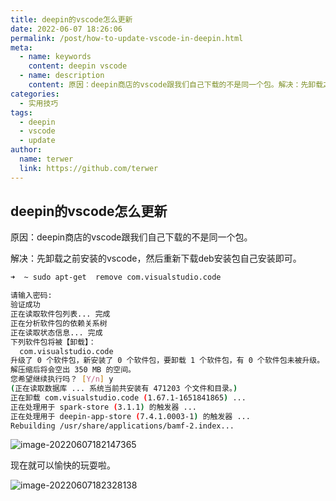 ```yaml
---
title: deepin的vscode怎么更新
date: 2022-06-07 18:26:06
permalink: /post/how-to-update-vscode-in-deepin.html
meta:
  - name: keywords
    content: deepin vscode
  - name: description
    content: 原因：deepin商店的vscode跟我们自己下载的不是同一个包。解决：先卸载之前安装的vscode，然后重新下载deb安装包自己安装即可。
categories:
  - 实用技巧
tags:
  - deepin
  - vscode
  - update
author: 
  name: terwer
  link: https://github.com/terwer
---
```

## deepin的vscode怎么更新

原因：deepin商店的vscode跟我们自己下载的不是同一个包。

解决：先卸载之前安装的vscode，然后重新下载deb安装包自己安装即可。

```bash
➜  ~ sudo apt-get  remove com.visualstudio.code

请输入密码:
验证成功
正在读取软件包列表... 完成
正在分析软件包的依赖关系树       
正在读取状态信息... 完成       
下列软件包将被【卸载】：
  com.visualstudio.code
升级了 0 个软件包，新安装了 0 个软件包，要卸载 1 个软件包，有 0 个软件包未被升级。
解压缩后将会空出 350 MB 的空间。
您希望继续执行吗？ [Y/n] y
(正在读取数据库 ... 系统当前共安装有 471203 个文件和目录。)
正在卸载 com.visualstudio.code (1.67.1-1651841865) ...
正在处理用于 spark-store (3.1.1) 的触发器 ...
正在处理用于 deepin-app-store (7.4.1.0003-1) 的触发器 ...
Rebuilding /usr/share/applications/bamf-2.index...
```

![image-20220607182147365](https://ghproxy.com/https://raw.githubusercontent.com/terwer/upload/main/img/20220607182152.png)

现在就可以愉快的玩耍啦。

![image-20220607182328138](https://ghproxy.com/https://raw.githubusercontent.com/terwer/upload/main/img/20220607182328.png)